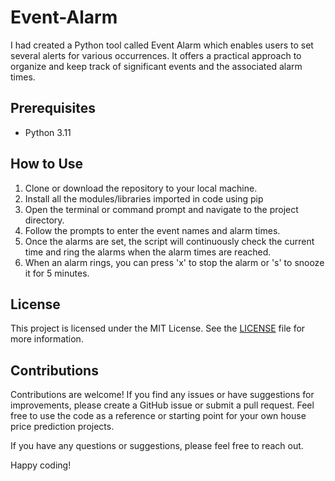 # Event-Alarm
I had created a Python tool called Event Alarm which enables users to set several alerts for various occurrences. It offers a practical approach to organize and keep track of significant events and the associated alarm times.
## Prerequisites

- Python 3.11

## How to Use

1. Clone or download the repository to your local machine.
2. Install all the modules/libraries imported in code using pip
3. Open the terminal or command prompt and navigate to the project directory.
4. Follow the prompts to enter the event names and alarm times.
5. Once the alarms are set, the script will continuously check the current time and ring the alarms when the alarm times are reached.
6. When an alarm rings, you can press 'x' to stop the alarm or 's' to snooze it for 5 minutes.

## License

This project is licensed under the MIT License. See the [LICENSE](/LICENSE) file for more information.

## Contributions

Contributions are welcome! If you find any issues or have suggestions for improvements, please create a GitHub issue or submit a pull request.
Feel free to use the code as a reference or starting point for your own house price prediction projects.

If you have any questions or suggestions, please feel free to reach out.

Happy coding!

